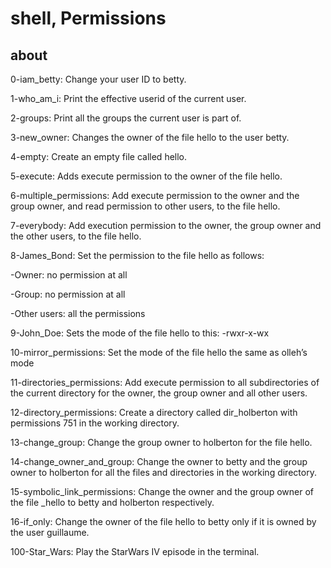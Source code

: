 # shell, Permissions

## about

0-iam_betty: Change your user ID to betty.

1-who_am_i: Print the effective userid of the current user.

2-groups: Print all the groups the current user is part of.

3-new_owner: Changes the owner of the file hello to the user betty.

4-empty: Create an empty file called hello.

5-execute: Adds execute permission to the owner of the file hello.

6-multiple_permissions: Add execute permission to the owner and the group owner, and read permission to other users, to the file hello.

7-everybody: Add execution permission to the owner, the group owner and the other users, to the file hello.

8-James_Bond: Set the permission to the file hello as follows:

-Owner: no permission at all

-Group: no permission at all

-Other users: all the permissions

9-John_Doe: Sets the mode of the file hello to this: -rwxr-x-wx

10-mirror_permissions: Set the mode of the file hello the same as olleh’s mode

11-directories_permissions: Add execute permission to all subdirectories of the current directory for the owner, the group owner and all other users.

12-directory_permissions: Create a directory called dir_holberton with permissions 751 in the working directory.

13-change_group: Change the group owner to holberton for the file hello.

14-change_owner_and_group: Change the owner to betty and the group owner to holberton for all the files and directories in the working directory.

15-symbolic_link_permissions: Change the owner and the group owner of the file _hello to betty and holberton respectively.

16-if_only: Change the owner of the file hello to betty only if it is owned by the user guillaume.

100-Star_Wars: Play the StarWars IV episode in the terminal.
